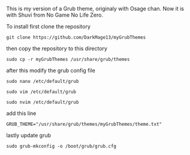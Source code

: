 This is my version of a Grub theme, originaly with Osage chan. Now it is with Shuvi from No Game No Life Zero.

To install first clone the repository
```
git clone https://github.com/DarkMage13/myGrubThemes
```
then copy the repository to this directory
```
sudo cp -r myGrubThemes /usr/share/grub/themes
```
after this modify the grub config file
```
sudo nano /etc/default/grub

sudo vim /etc/default/grub

sudo nvim /etc/default/grub
```
add this line
```
GRUB_THEME="/usr/share/grub/themes/myGrubThemes/theme.txt"
```
lastly update grub
```
sudo grub-mkconfig -o /boot/grub/grub.cfg  
```
